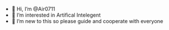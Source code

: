 - 👋 Hi, I’m @Air0711
- 👀 I’m interested in Artifical Intelegent
- 🌱 I’m new to this so please guide and cooperate with everyone 

<!---
Air0711/Air0711 is a ✨ special ✨ repository because its `README.md` (this file) appears on your GitHub profile.
You can click the Preview link to take a look at your changes.
--->
